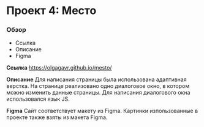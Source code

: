 # Проект 4: Место

### Обзор
* Ссылка
* Описание
* Figma

**Ссылка**
https://olgagavr.github.io/mesto/

**Описание**
Для написания страницы была использована адаптивная верстка. На странице реализовано одно диалоговое окно, в котором можно изменить данные страницы. Для написания диалогового окна использовался язык JS. 

**Figma**
Сайт соответствует макету из Figma. Картинки изпользованные в проекте также взяты из макета Figma.
